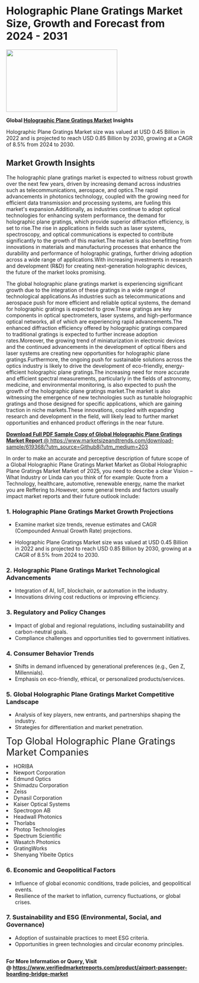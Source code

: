<H1>Holographic Plane Gratings Market Size, Growth and Forecast from 2024 - 2031</H1><img class="aligncenter size-medium wp-image-584254" src="https://thirdeyenews.in/wp-content/uploads/2024/09/Global-Market-Research-300x168.jpeg" alt="" width="300" height="168" /><p><strong>Global&nbsp;<a href="https://www.marketsizeandtrends.com/download-sample/619368/?utm_source=Github8j?utm_medium=203">Holographic Plane Gratings Market</a> Insights</strong></p><p>Holographic Plane Gratings Market size was valued at USD 0.45 Billion in 2022 and is projected to reach USD 0.85 Billion by 2030, growing at a CAGR of 8.5% from 2024 to 2030.</p><p><h2>Market Growth Insights</h2> <p>The holographic plane gratings market is expected to witness robust growth over the next few years, driven by increasing demand across industries such as telecommunications, aerospace, and optics.The rapid advancements in photonics technology, coupled with the growing need for efficient data transmission and processing systems, are fueling this market's expansion.Additionally, as industries continue to adopt optical technologies for enhancing system performance, the demand for holographic plane gratings, which provide superior diffraction efficiency, is set to rise.The rise in applications in fields such as laser systems, spectroscopy, and optical communications is expected to contribute significantly to the growth of this market.The market is also benefitting from innovations in materials and manufacturing processes that enhance the durability and performance of holographic gratings, further driving adoption across a wide range of applications.With increasing investments in research and development (R&D) for creating next-generation holographic devices, the future of the market looks promising.</p> <p><a href="#"></a></p> <p>The global holographic plane gratings market is experiencing significant growth due to the integration of these gratings in a wide range of technological applications.As industries such as telecommunications and aerospace push for more efficient and reliable optical systems, the demand for holographic gratings is expected to grow.These gratings are key components in optical spectrometers, laser systems, and high-performance optical networks, all of which are experiencing rapid advancements.The enhanced diffraction efficiency offered by holographic gratings compared to traditional gratings is expected to further increase adoption rates.Moreover, the growing trend of miniaturization in electronic devices and the continued advancements in the development of optical fibers and laser systems are creating new opportunities for holographic plane gratings.Furthermore, the ongoing push for sustainable solutions across the optics industry is likely to drive the development of eco-friendly, energy-efficient holographic plane gratings.The increasing need for more accurate and efficient spectral measurements, particularly in the fields of astronomy, medicine, and environmental monitoring, is also expected to push the growth of the holographic plane gratings market.The market is also witnessing the emergence of new technologies such as tunable holographic gratings and those designed for specific applications, which are gaining traction in niche markets.These innovations, coupled with expanding research and development in the field, will likely lead to further market opportunities and enhanced product offerings in the near future.</p> <p><a href="#"></p><p><span class=""><strong>Download Full PDF Sample Copy of Global Holographic Plane Gratings Market Report</strong> @ <a href="https://www.marketsizeandtrends.com/download-sample/619368/?utm_source=Github8j?utm_medium=203" target="_blank">https://www.marketsizeandtrends.com/download-sample/619368/?utm_source=Github8j?utm_medium=203</a></span></p><p>In order to make an accurate and perceptive description of future scope of a Global&nbsp;Holographic Plane Gratings Market Market as Global&nbsp;Holographic Plane Gratings Market Market of 2025, you need to describe a clear Vision &ndash; What Industry or Linda can you think of for example: Quote from a Technology, healthcare, automotive, renewable energy, name the market you are Reffering to.However, some general trends and factors usually impact market reports and their future outlook include:</p><h3>1.&nbsp;<strong>Holographic Plane Gratings Market Growth Projections</strong></h3><ul><li>Examine market size trends, revenue estimates and CAGR (Compounded Annual Growth Rate) projections.</li><li><p>Holographic Plane Gratings Market size was valued at USD 0.45 Billion in 2022 and is projected to reach USD 0.85 Billion by 2030, growing at a CAGR of 8.5% from 2024 to 2030.</p></li></ul><h3>2.&nbsp;<strong>Holographic Plane Gratings Market Technological Advancements</strong></h3><ul><li>Integration of AI, IoT, blockchain, or automation in the industry.</li><li>Innovations driving cost reductions or improving efficiency.</li></ul><h3>3.&nbsp;<strong>Regulatory and Policy Changes</strong></h3><ul><li>Impact of global and regional regulations, including sustainability and carbon-neutral goals.</li><li>Compliance challenges and opportunities tied to government initiatives.</li></ul><h3>4.&nbsp;<strong>Consumer Behavior Trends</strong></h3><ul><li>Shifts in demand influenced by generational preferences (e.g., Gen Z, Millennials).</li><li>Emphasis on eco-friendly, ethical, or personalized products/services.</li></ul><h3>5.&nbsp;<strong>Global Holographic Plane Gratings Market Competitive Landscape</strong></h3><ul><li>Analysis of key players, new entrants, and partnerships shaping the industry.</li><li>Strategies for differentiation and market penetration.</li></ul><p data-pm-slice="1 1 []"><span style="color: inherit; font-family: inherit; font-size: 25px;">Top Global Holographic Plane Gratings Market Companies</span></p><div class="" data-test-id=""><p><li>HORIBA</li><li> Newport Corporation</li><li> Edmund Optics</li><li> Shimadzu Corporation</li><li> Zeiss</li><li> Dynasil Corporation</li><li> Kaiser Optical Systems</li><li> Spectrogon AB</li><li> Headwall Photonics</li><li> Thorlabs</li><li> Photop Technologies</li><li> Spectrum Scientific</li><li> Wasatch Photonics</li><li> GratingWorks</li><li> Shenyang Yibeite Optics</li></p></div><h3>6.&nbsp;<strong>Economic and Geopolitical Factors</strong></h3><ul><li>Influence of global economic conditions, trade policies, and geopolitical events.</li><li>Resilience of the market to inflation, currency fluctuations, or global crises.</li></ul><h3>7.&nbsp;<strong>Sustainability and ESG (Environmental, Social, and Governance)</strong></h3><ul><li>Adoption of sustainable practices to meet ESG criteria.</li><li>Opportunities in green technologies and circular economy principles.</li></ul><h2><strong style="font-size: 14px;">For More Information or Query, Visit @&nbsp;</strong><a style="background-color: #ffffff; font-size: 14px;" href="https://www.marketsizeandtrends.com/report/holographic-plane-gratings-market/" target="_blank">https://www.verifiedmarketreports.com/product/airport-passenger-boarding-bridge-market</a></h2>